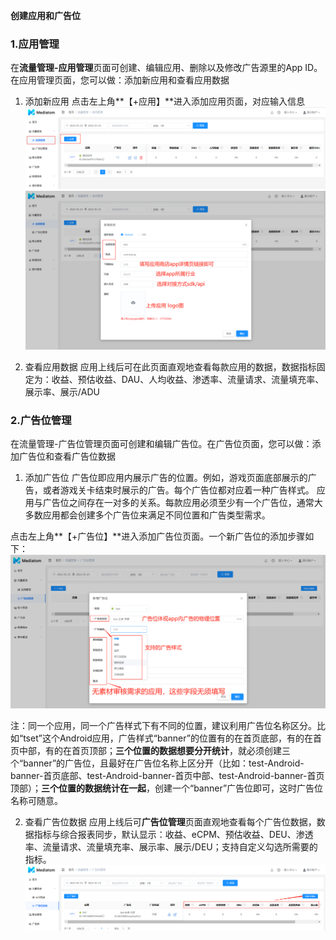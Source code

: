**创建应用和广告位**
### 1.应用管理
  在**流量管理-应用管理**页面可创建、编辑应用、删除以及修改广告源里的App ID。在应用管理页面，您可以做：添加新应用和查看应用数据
1. 添加新应用
  点击左上角**【+应用】**进入添加应用页面，对应输入信息
![Mediatom](../images/image6.png)
![Mediatom](../images/image7.png)



2. 查看应用数据
  应用上线后可在此页面直观地查看每款应用的数据，数据指标固定为：收益、预估收益、DAU、人均收益、渗透率、流量请求、流量填充率、展示率、展示/ADU


### 2.广告位管理
  在流量管理-广告位管理页面可创建和编辑广告位。在广告位页面，您可以做：添加广告位和查看广告位数据
1. 添加广告位
  广告位即应用内展示广告的位置。例如，游戏页面底部展示的广告，或者游戏关卡结束时展示的广告。每个广告位都对应着一种广告样式。 应用与广告位之间存在一对多的关系。每款应用必须至少有一个广告位，通常大多数应用都会创建多个广告位来满足不同位置和广告类型需求。

点击左上角**【+广告位】**进入添加广告位页面。一个新广告位的添加步骤如下：
![Mediatom](../images/image8.png)


  注：同一个应用，同一个广告样式下有不同的位置，建议利用广告位名称区分。比如“tset”这个Android应用，广告样式“banner”的位置有的在首页底部，有的在首页中部，有的在首页顶部；**三个位置的数据想要分开统计**，就必须创建三个“banner”的广告位，且最好在广告位名称上区分开（比如：test-Android-banner-首页底部、test-Android-banner-首页中部、test-Android-banner-首页顶部）；**三个位置的数据统计在一起**，创建一个“banner”广告位即可，这时广告位名称可随意。

2. 查看广告位数据
  应用上线后可**广告位管理**页面直观地查看每个广告位数据，数据指标与综合报表同步，默认显示：收益、eCPM、预估收益、DEU、渗透率、流量请求、流量填充率、展示率、展示/DEU；支持自定义勾选所需要的指标。
![Mediatom](../images/image9.png)
